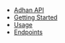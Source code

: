 - [Adhan API](/)
- [Getting Started](01-getting-started.md)
- [Usage](02-usage.md)
- [Endpoints](03-endpoints.md)